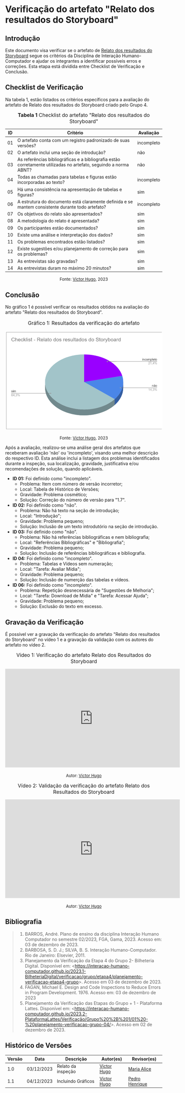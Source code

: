 # Verificação do artefato "Relato dos resultados do Storyboard"

## Introdução

Este documento visa verificar se o artefato de [Relato dos resultados do Storyboard](../../../../design_avalaiacao_desenvolvimento/nivel1/storyboard/relato_resultados.md) segue os critérios da Disciplina de Interação Humano-Computador e ajudar os integrantes a identificar possíveis erros e correções. Esta etapa está dividida entre Checklist de Verificação e Conclusão.


## Checklist de Verificação

Na tabela 1, estão listados os critérios específicos para a avaliação do artefato de Relato dos resultados do Storyboard criado pelo Grupo 4.

<font size="3"><p style="text-align: center"><b>Tabela 1</b> Checklist do artefato "Relato dos resultados do Storyboard" </p></font>

| ID  | Critério                                                                                                         | Avaliação |
| --- | ---------------------------------------------------------------------------------------------------------------- | --------- |
| 01  | O artefato conta com um registro padronizado de suas versões?                                                    | incompleto |
| 02  | O artefato inclui uma seção de introdução?                                                                       | não |
| 03  | As referências bibliográficas e a bibliografia estão corretamente utilizadas no artefato, seguindo a norma ABNT? | não |
| 04  | Todas as chamadas para tabelas e figuras estão incorporadas ao texto?                                            | incompleto |
| 05  | Há uma consistência na apresentação de tabelas e figuras?                                                        | sim |
| 06  | A estrutura do documento está claramente definida e se mantem consistente durante todo artefato?                 | incompleto |
| 07  | Os objetivos do relato são apresentados?                                                                         | sim |
| 08  | A metodologia do relato é apresentada?                                                                           | sim |
| 09  | Os participantes estão documentados?                                                                             | sim |
| 10  | Existe uma análise e interpretação dos dados?                                                                    | sim |
| 11  | Os problemas encontrados estão listados?                                                                         | sim |
| 12  | Existe sugestões e/ou planejamento de correção para os problemas?                                                | sim |
| 13  | As entrevistas são gravadas?                                                                                     | sim |
| 14  | As entrevistas duram no máximo 20 minutos?                                                                       | sim |

<font size="2"><p style="text-align: center">Fonte: [Victor Hugo](https://github.com/ViictorHugoo), 2023</p></font>

## Conclusão

No gráfico 1 é possível verificar os resultados obtidos na avaliação do artefato "Relato dos resultados do Storyboard".

<center>
<font size="3"><p style="text-align: center"> Gráfico 1: Resultados da verificação do artefato</p></font>

![Gráfico de Resultados](../../../../assets/verificacao/checklist-relato-resultados-storyboard.png)

<font size="2"><p style="text-align: center">Fonte: [Victor Hugo](https://github.com/ViictorHugoo), 2023</p></font>
</center>

Após a avaliação, realizou-se uma análise geral dos artefatos que receberam avaliação 'não' ou 'incompleto', visando uma melhor descrição do respectivo ID. Esta análise inclui a listagem dos problemas identificados durante a inspeção, sua localização, gravidade, justificativa e/ou recomendações de solução, quando aplicáveis.

- **ID 01:** Foi definido como "incompleto".
    - Problema: Item com número de versão incorretor;
    - Local: Tabela de Histórico de Versões;
    - Gravidade: Problema cosmético;
    - Solução: Correção do número de versão para "1.7".
- **ID 02:** Foi definido como "não".
    - Problema: Não há texto na seção de introdução;
    - Local: "Introdução";
    - Gravidade: Problema pequeno;
    - Solução: Inclusão de um texto introdutório na seção de introdução.
- **ID 03:** Foi definido como "não".
    - Problema: Não há referências bibliográficas e nem bibliografia;
    - Local: "Referências Bibliográficas" e "Bibliografia";
    - Gravidade: Problema pequeno;
    - Solução: Inclusão de referências bibliográficas e bibliografia.
- **ID 04:** Foi definido como "incompleto".
    - Problema: Tabelas e Vídeos sem numeração;
    - Local: "Tarefa: Avaliar Mídia";
    - Gravidade: Problema pequeno;
    - Solução: Inclusão de numerção das tabelas e vídeos.
- **ID 06:** Foi definido como "incompleto".
    - Problema: Repetição desnecessária de "Sugestões de Melhoria";
    - Local: "Tarefa: Download de Midia" e "Tarefa: Acessar Ajuda";
    - Gravidade: Problema pequeno;
    - Solução: Exclusão do texto em excesso.


## Gravação da Verificação

É possível ver a gravação da verificação do artefato "Relato dos resultados do Storyboard" no vídeo 1 e a gravação da validação com os autores do artefato no vídeo 2.

<center>

<font size="3"><p style="text-align: center">Vídeo 1: Verificação do artefato Relato dos Resultados do Storyboard </p></font>

<iframe width="560" height="315" src="https://www.youtube.com/embed/TJmiMsMCv60?si=L4Sl1QqzRIgbyoih" title="YouTube video player" frameborder="0" allow="accelerometer; autoplay; clipboard-write; encrypted-media; gyroscope; picture-in-picture; web-share" allowfullscreen></iframe>

<font size="2"><p style="text-align: center">Autor: [Victor Hugo](https://github.com/ViictorHugoo)</p></font>
</center>

<center>

<font size="3"><p style="text-align: center">Vídeo 2: Validação da verificação do artefato Relato dos Resultados do Storyboard </p></font>

<iframe width="560" height="315" src="https://www.youtube.com/embed/4kJY6S0PbmM?si=GJp9kDwBKCF-Qw1x" title="YouTube video player" frameborder="0" allow="accelerometer; autoplay; clipboard-write; encrypted-media; gyroscope; picture-in-picture; web-share" allowfullscreen></iframe>

<font size="2"><p style="text-align: center">Autor: [Victor Hugo](https://github.com/ViictorHugoo)</p></font>
</center>

## Bibliografia 

> 1. BARROS, André. Plano de ensino da disciplina Interação Humano Computador no semestre 02/2023, FGA, Gama, 2023. Acesso em: 03 de dezembro de 2023.
> 2. BARBOSA, S. D. J.; SILVA, B. S. Interação Humano-Computador. Rio de Janeiro: Elsevier, 2011.
> 3. Planejamento da Verificação da Etapa 4 do Grupo 2- Bilheteria Digital. Disponível em: <<https://interacao-humano-computador.github.io/2023.1-BilheteriaDigital/verificacao/grupo/etapa4/planejamento-verificacao-etapa4-grupo>>. Acesso em 03 de dezembro de 2023.
> 4. FAGAN, Michael E. Design and Code Inspections to Reduce Errors in Program Development. 1976. Acesso em: 03 de dezembro de 2023
> 5. Planejamento da Verificação das Etapas do Grupo + 1 - Plataforma Lattes. Disponível em: <<https://interacao-humano-computador.github.io/2023.2-PlataformaLattes/Verificação/Grupo%20%2B%201/01%20-%20planejamento-verificacao-grupo-04/>>. Acesso em 02 de dezembro de 2023.

## Histórico de Versões

| Versão | Data       | Descrição                   | Autor(es)                                       | Revisor(es)                                    |
| ------ | ---------- | --------------------------- | ----------------------------------------------- | ---------------------------------------------- |
| 1.0    | 03/12/2023 | Relato da inspeção          | [Victor Hugo](https://github.com/ViictorHugoo) | [Maria Alice](https://github.com/Maliz30)     |
| 1.1    | 04/12/2023 | Incluindo Gráficos          | [Victor Hugo](https://github.com/ViictorHugoo)  | [Pedro Henrique](https://github.com/pedro-hsf) |

